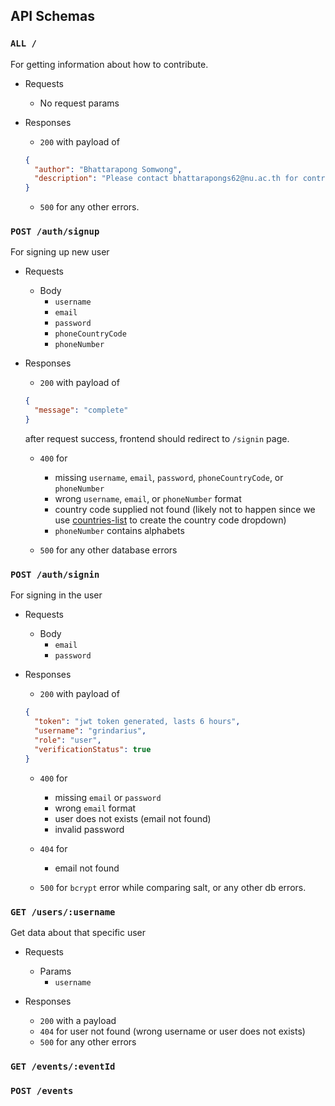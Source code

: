 ## API Schemas

### `ALL /`
For getting information about how to contribute.

- Requests
  - No request params

- Responses
  - `200` with payload of 
  ```json
  {
    "author": "Bhattarapong Somwong",
    "description": "Please contact bhattarapongs62@nu.ac.th for contrubition."
  }
  ```
  - `500` for any other errors.

### `POST /auth/signup`
For signing up new user

- Requests
  - Body
    - `username`
    - `email`
    - `password`
    - `phoneCountryCode`
    - `phoneNumber`

- Responses
  - `200` with payload of
  ```json
  {
    "message": "complete"
  }
  ```
  after request success, frontend should redirect to `/signin` page.

  - `400` for
    - missing `username`, `email`, `password`, `phoneCountryCode`, or `phoneNumber`
    - wrong `username`, `email`, or `phoneNumber` format
    - country code supplied not found (likely not to happen since we use [countries-list](https://www.npmjs.com/package/countries-list) to create the country code dropdown)
    - `phoneNumber` contains alphabets

  - `500` for any other database errors

### `POST /auth/signin`
For signing in the user

- Requests
  - Body
    - `email`
    - `password`

- Responses
  - `200` with payload of
  ```json
  {
    "token": "jwt token generated, lasts 6 hours",
    "username": "grindarius",
    "role": "user",
    "verificationStatus": true
  }
  ```

  - `400` for
    - missing `email` or `password`
    - wrong `email` format
    - user does not exists (email not found)
    - invalid password

  - `404` for
    - email not found

  - `500` for `bcrypt` error while comparing salt, or any other db errors.

### `GET /users/:username`
Get data about that specific user

- Requests
  - Params
    - `username`

- Responses
  - `200` with a payload
  <!-- TODO @grindarius: insert payload shape here -->

  - `404` for user not found (wrong username or user does not exists)
  - `500` for any other errors

### `GET /events/:eventId`

### `POST /events`

